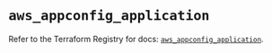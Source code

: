 # `aws_appconfig_application`

Refer to the Terraform Registry for docs: [`aws_appconfig_application`](https://registry.terraform.io/providers/hashicorp/aws/5.75.0/docs/resources/appconfig_application).
